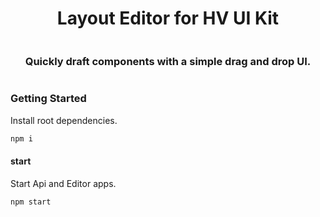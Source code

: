 <div align="center" style="display:flex;flex-direction:column;">
  <h1>Layout Editor for HV UI Kit</h1>
  <h3>Quickly draft components with a simple drag and drop UI.</h3>
</div>

### Getting Started

Install root dependencies.

```bash
npm i
```
#### start

Start Api and Editor apps.

```bash
npm start
```
